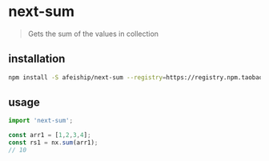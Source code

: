 # next-sum
> Gets the sum of the values in collection

## installation
```bash
npm install -S afeiship/next-sum --registry=https://registry.npm.taobao.org
```

## usage
```js
import 'next-sum';

const arr1 = [1,2,3,4];
const rs1 = nx.sum(arr1);
// 10
```
